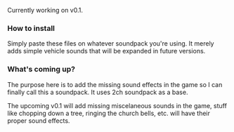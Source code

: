 Currently working on v0.1.

### How to install
Simply paste these files on whatever soundpack you're using. It merely adds simple vehicle sounds that will be expanded in future versions.

### What's coming up?
The purpose here is to add the missing sound effects in the game so I can finally call this a soundpack. It uses 2ch soundpack as a base.


The upcoming v0.1 will add missing miscelaneous sounds in the game, stuff like chopping down a tree, ringing the church bells, etc. will have their proper sound effects.
